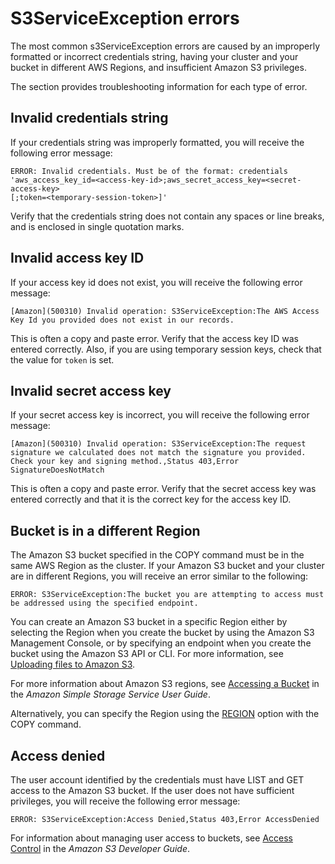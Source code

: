 # S3ServiceException errors<a name="s3serviceexception-error"></a>

The most common s3ServiceException errors are caused by an improperly formatted or incorrect credentials string, having your cluster and your bucket in different AWS Regions, and insufficient Amazon S3 privileges\.

The section provides troubleshooting information for each type of error\.

## Invalid credentials string<a name="invalid-credentials-string-error"></a>

If your credentials string was improperly formatted, you will receive the following error message: 

```
ERROR: Invalid credentials. Must be of the format: credentials 
'aws_access_key_id=<access-key-id>;aws_secret_access_key=<secret-access-key>
[;token=<temporary-session-token>]'
```

Verify that the credentials string does not contain any spaces or line breaks, and is enclosed in single quotation marks\. 

## Invalid access key ID<a name="invalid-access-key-id-error"></a>

If your access key id does not exist, you will receive the following error message: 

```
[Amazon](500310) Invalid operation: S3ServiceException:The AWS Access Key Id you provided does not exist in our records.
```

This is often a copy and paste error\. Verify that the access key ID was entered correctly\. Also, if you are using temporary session keys, check that the value for `token` is set\.

## Invalid secret access key<a name="invalid-secret-access-key-error"></a>

If your secret access key is incorrect, you will receive the following error message: 

```
[Amazon](500310) Invalid operation: S3ServiceException:The request signature we calculated does not match the signature you provided. 
Check your key and signing method.,Status 403,Error SignatureDoesNotMatch
```

This is often a copy and paste error\. Verify that the secret access key was entered correctly and that it is the correct key for the access key ID\.

## Bucket is in a different Region<a name="bucket-in-different-region"></a>

The Amazon S3 bucket specified in the COPY command must be in the same AWS Region as the cluster\. If your Amazon S3 bucket and your cluster are in different Regions, you will receive an error similar to the following: 

```
ERROR: S3ServiceException:The bucket you are attempting to access must be addressed using the specified endpoint.
```

You can create an Amazon S3 bucket in a specific Region either by selecting the Region when you create the bucket by using the Amazon S3 Management Console, or by specifying an endpoint when you create the bucket using the Amazon S3 API or CLI\. For more information, see [Uploading files to Amazon S3](t_uploading-data-to-S3.md)\.

For more information about Amazon S3 regions, see [Accessing a Bucket](https://docs.aws.amazon.com/AmazonS3/latest/dev/UsingBucket.html#access-bucket-intro) in the *Amazon Simple Storage Service User Guide*\.

Alternatively, you can specify the Region using the [REGION](copy-parameters-data-source-s3.md#copy-region) option with the COPY command\.

## Access denied<a name="s3-access-denied-error"></a>

The user account identified by the credentials must have LIST and GET access to the Amazon S3 bucket\. If the user does not have sufficient privileges, you will receive the following error message:

```
ERROR: S3ServiceException:Access Denied,Status 403,Error AccessDenied
```

For information about managing user access to buckets, see [Access Control](https://docs.aws.amazon.com/AmazonS3/latest/dev/UsingAuthAccess.html) in the *Amazon S3 Developer Guide*\.
